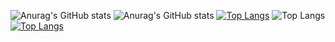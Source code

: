 ![Anurag's GitHub stats](https://github-readme-stats.vercel.app/api?username=DevKing472&show_icons=true&theme=transparent)
![Anurag's GitHub stats](https://github-readme-stats.vercel.app/api?username=DevKing472&show_icons=true&bg_color=00000000)
[![Top Langs](https://github-readme-stats.vercel.app/api/top-langs/?username=DevKing472)](https://github.com/DevKing472/github-readme-stats)
![Top Langs](https://github-readme-stats.vercel.app/api/top-langs/?username=DevKing472&layout=compact)
[![Top Langs](https://github-readme-stats.vercel.app/api/top-langs/?username=DevKing472&layout=pie)](https://github.com/DevKing472/github-readme-stats)
